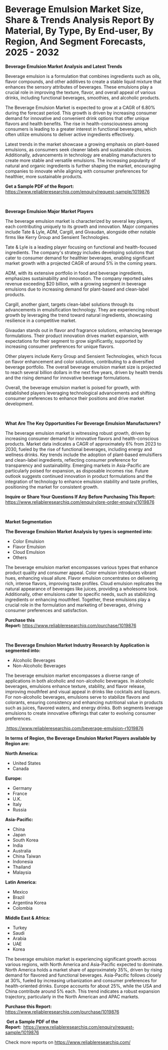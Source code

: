 <p><h1>Beverage Emulsion Market Size, Share & Trends Analysis Report By Material, By Type, By End-user, By Region, And Segment Forecasts, 2025 - 2032</h1></p><p><strong>Beverage Emulsion Market Analysis and Latest Trends</strong></p>
<p><p>Beverage emulsion is a formulation that combines ingredients such as oils, flavor compounds, and other additives to create a stable liquid mixture that enhances the sensory attributes of beverages. These emulsions play a crucial role in improving the texture, flavor, and overall appeal of various drinks, including functional beverages, smoothies, and alcoholic products.</p><p>The Beverage Emulsion Market is expected to grow at a CAGR of 6.80% during the forecast period. This growth is driven by increasing consumer demand for innovative and convenient drink options that offer unique flavors and health benefits. The rise in health-consciousness among consumers is leading to a greater interest in functional beverages, which often utilize emulsions to deliver active ingredients effectively.</p><p>Latest trends in the market showcase a growing emphasis on plant-based emulsions, as consumers seek cleaner labels and sustainable choices. Additionally, advancements in technology are enabling manufacturers to create more stable and versatile emulsions. The increasing popularity of natural and organic ingredients is further shaping the market, encouraging companies to innovate while aligning with consumer preferences for healthier, more sustainable products.</p></p>
<p><strong>Get a Sample PDF of the Report:&nbsp;</strong> <a href="https://www.reliableresearchiq.com/enquiry/request-sample/1019876?utm_campaign=2469&utm_medium=2&utm_source=Github&utm_content=ia&utm_term=07042025&utm_id=beverage-emulsion">https://www.reliableresearchiq.com/enquiry/request-sample/1019876</a></p>
<p>&nbsp;</p>
<p><strong>Beverage Emulsion Major Market Players</strong></p>
<p><p>The beverage emulsion market is characterized by several key players, each contributing uniquely to its growth and innovation. Major companies include Tate & Lyle, ADM, Cargill, and Givaudan, alongside other notable firms like Kerry Group and Sensient Technologies.</p><p>Tate & Lyle is a leading player focusing on functional and health-focused ingredients. The company's strategy includes developing solutions that cater to consumer demand for healthier beverages, enabling significant market growth with a projected CAGR of around 5% in the coming years.</p><p>ADM, with its extensive portfolio in food and beverage ingredients, emphasizes sustainability and innovation. The company reported sales revenue exceeding $20 billion, with a growing segment in beverage emulsions due to increasing demand for plant-based and clean-label products.</p><p>Cargill, another giant, targets clean-label solutions through its advancements in emulsification technology. They are experiencing robust growth by leveraging the trend toward natural ingredients, showcasing resilience in a competitive market.</p><p>Givaudan stands out in flavor and fragrance solutions, enhancing beverage formulations. Their product innovation drives market expansion, with expectations for their segment to grow significantly, supported by increasing consumer preferences for unique flavors.</p><p>Other players include Kerry Group and Sensient Technologies, which focus on flavor enhancement and color solutions, contributing to a diversified beverage portfolio. The overall beverage emulsion market size is projected to reach several billion dollars in the next five years, driven by health trends and the rising demand for innovative beverage formulations.</p><p>Overall, the beverage emulsion market is poised for growth, with established players leveraging technological advancements and shifting consumer preferences to enhance their positions and drive market development.</p></p>
<p>&nbsp;</p>
<p><strong>What Are The Key Opportunities For Beverage Emulsion Manufacturers?</strong></p>
<p><p>The beverage emulsion market is witnessing robust growth, driven by increasing consumer demand for innovative flavors and health-conscious products. Market data indicates a CAGR of approximately 6% from 2023 to 2030, fueled by the rise of functional beverages, including energy and wellness drinks. Key trends include the adoption of plant-based emulsifiers and clean-label ingredients, reflecting consumer preference for transparency and sustainability. Emerging markets in Asia-Pacific are particularly poised for expansion, as disposable incomes rise. Future outlook suggests continued innovation in product formulations and the integration of technology to enhance emulsion stability and taste profiles, positioning the market for consistent growth.</p></p>
<p><strong>Inquire or Share Your Questions If Any Before Purchasing This Report:</strong> <a href="https://www.reliableresearchiq.com/enquiry/pre-order-enquiry/1019876?utm_campaign=2469&utm_medium=2&utm_source=Github&utm_content=ia&utm_term=07042025&utm_id=beverage-emulsion">https://www.reliableresearchiq.com/enquiry/pre-order-enquiry/1019876</a></p>
<p>&nbsp;</p>
<p><strong>Market Segmentation</strong></p>
<p><strong>The Beverage Emulsion Market Analysis by types is segmented into:</strong></p>
<p><ul><li>Color Emulsion</li><li>Flavor Emulsion</li><li>Cloud Emulsion</li><li>Others</li></ul></p>
<p><p>The beverage emulsion market encompasses various types that enhance product quality and consumer appeal. Color emulsion introduces vibrant hues, enhancing visual allure. Flavor emulsion concentrates on delivering rich, intense flavors, improving taste profiles. Cloud emulsion replicates the natural appearance of beverages like juices, providing a wholesome look. Additionally, other emulsions cater to specific needs, such as stabilizing ingredients or enhancing mouthfeel. Together, these emulsions play a crucial role in the formulation and marketing of beverages, driving consumer preferences and satisfaction.</p></p>
<p><strong>Purchase this Report:&nbsp;</strong><a href="https://www.reliableresearchiq.com/purchase/1019876?utm_campaign=2469&utm_medium=2&utm_source=Github&utm_content=ia&utm_term=07042025&utm_id=beverage-emulsion">https://www.reliableresearchiq.com/purchase/1019876</a></p>
<p>&nbsp;</p>
<p><strong>The Beverage Emulsion Market Industry Research by Application is segmented into:</strong></p>
<p><ul><li>Alcoholic Beverages</li><li>Non-Alcoholic Beverages</li></ul></p>
<p><p>The beverage emulsion market encompasses a diverse range of applications in both alcoholic and non-alcoholic beverages. In alcoholic beverages, emulsions enhance texture, stability, and flavor release, improving mouthfeel and visual appeal in drinks like cocktails and liqueurs. For non-alcoholic beverages, emulsions serve to stabilize flavors and colorants, ensuring consistency and enhancing nutritional value in products such as juices, flavored waters, and energy drinks. Both segments leverage emulsions to create innovative offerings that cater to evolving consumer preferences.</p></p>
<p><a href="https://www.reliableresearchiq.com/beverage-emulsion-r1019876?utm_campaign=2469&utm_medium=2&utm_source=Github&utm_content=ia&utm_term=07042025&utm_id=beverage-emulsion">&nbsp;https://www.reliableresearchiq.com/beverage-emulsion-r1019876</a></p>
<p><strong>In terms of Region, the Beverage Emulsion Market Players available by Region are:</strong></p>
<p>
    <p> <strong> North America: </strong>
        <ul>
            <li>United States</li>
            <li>Canada</li>
        </ul>
        </p> 
    <p> <strong> Europe: </strong>
        <ul>
            <li>Germany</li>
            <li>France</li>
            <li>U.K.</li>
            <li>Italy</li>
            <li>Russia</li>
        </ul>
        </p> 
    <p> <strong> Asia-Pacific: </strong>
        <ul>
            <li>China</li>
            <li>Japan</li>
            <li>South Korea</li>
            <li>India</li>
            <li>Australia</li>
            <li>China Taiwan</li>
            <li>Indonesia</li>
            <li>Thailand</li>
            <li>Malaysia</li>
        </ul>
        </p> 
    <p> <strong> Latin America: </strong>
        <ul>
            <li>Mexico</li>
            <li>Brazil</li>
            <li>Argentina Korea</li>
            <li>Colombia</li>
        </ul>
        </p> 
    <p> <strong> Middle East & Africa: </strong>
        <ul>
            <li>Turkey</li>
            <li>Saudi</li>
            <li>Arabia</li>
            <li>UAE</li>
            <li>Korea</li>
        </ul>
    </p>
    </p>
<p><p>The beverage emulsion market is experiencing significant growth across various regions, with North America and Asia-Pacific expected to dominate. North America holds a market share of approximately 35%, driven by rising demand for flavored and functional beverages. Asia-Pacific follows closely at 30%, fueled by increasing urbanization and consumer preferences for health-oriented drinks. Europe accounts for about 25%, while the USA and China contribute around 5% each. This trend indicates a robust expansion trajectory, particularly in the North American and APAC markets.</p></p>
<p><strong>Purchase this Report: </strong><a href="https://www.reliableresearchiq.com/purchase/1019876?utm_campaign=2469&utm_medium=2&utm_source=Github&utm_content=ia&utm_term=07042025&utm_id=beverage-emulsion">https://www.reliableresearchiq.com/purchase/1019876</a></p>
<p>&nbsp;<strong>Get a Sample PDF of the Report:&nbsp;&nbsp;</strong><a href="https://www.reliableresearchiq.com/enquiry/request-sample/1019876?utm_campaign=2469&utm_medium=2&utm_source=Github&utm_content=ia&utm_term=07042025&utm_id=beverage-emulsion">https://www.reliableresearchiq.com/enquiry/request-sample/1019876</a></p>
<p><strong></strong></p>
<p>Check more reports on <a href="https://www.reliableresearchiq.com/?utm_campaign=2469&utm_medium=2&utm_source=Github&utm_content=ia&utm_term=07042025&utm_id=beverage-emulsion">https://www.reliableresearchiq.com/</a></p>
